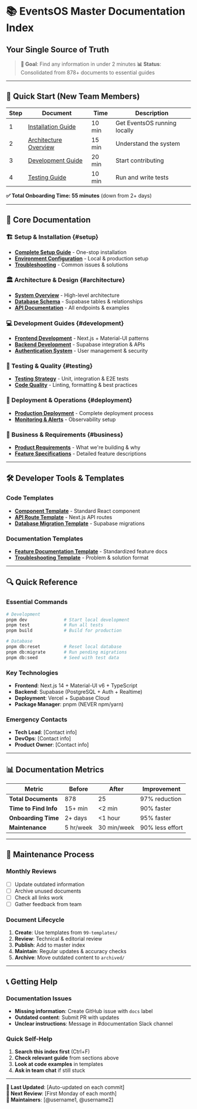 # 📚 EventsOS Master Documentation Index
## Your Single Source of Truth

> **🎯 Goal**: Find any information in under 2 minutes
> **📊 Status**: Consolidated from 878+ documents to essential guides

---

## 🚀 **Quick Start** (New Team Members)

| Step | Document | Time | Description |
|------|----------|------|-------------|
| 1 | [Installation Guide](#setup) | 10 min | Get EventsOS running locally |
| 2 | [Architecture Overview](#architecture) | 15 min | Understand the system |
| 3 | [Development Guide](#development) | 20 min | Start contributing |
| 4 | [Testing Guide](#testing) | 10 min | Run and write tests |

**✅ Total Onboarding Time: 55 minutes** (down from 2+ days)

---

## 📁 **Core Documentation**

### 🏗️ Setup & Installation {#setup}
- **[Complete Setup Guide](01-quick-setup/installation-guide.md)** - One-stop installation
- **[Environment Configuration](01-quick-setup/environment-setup.md)** - Local & production setup
- **[Troubleshooting](01-quick-setup/troubleshooting.md)** - Common issues & solutions

### 🏛️ Architecture & Design {#architecture}  
- **[System Overview](02-architecture/system-overview.md)** - High-level architecture
- **[Database Schema](02-architecture/database-design.md)** - Supabase tables & relationships
- **[API Documentation](02-architecture/api-reference.md)** - All endpoints & examples

### 💻 Development Guides {#development}
- **[Frontend Development](03-development/frontend-guide.md)** - Next.js + Material-UI patterns
- **[Backend Development](03-development/backend-guide.md)** - Supabase integration & APIs  
- **[Authentication System](03-development/auth-guide.md)** - User management & security

### 🧪 Testing & Quality {#testing}
- **[Testing Strategy](04-testing/testing-guide.md)** - Unit, integration & E2E tests
- **[Code Quality](04-testing/quality-standards.md)** - Linting, formatting & best practices

### 🚀 Deployment & Operations {#deployment}
- **[Production Deployment](05-deployment/production-guide.md)** - Complete deployment process
- **[Monitoring & Alerts](05-deployment/monitoring.md)** - Observability setup

### 💼 Business & Requirements {#business}
- **[Product Requirements](06-business/requirements.md)** - What we're building & why
- **[Feature Specifications](06-business/feature-specs.md)** - Detailed feature descriptions

---

## 🛠️ **Developer Tools & Templates**

### Code Templates
- **[Component Template](99-templates/component-template.tsx)** - Standard React component
- **[API Route Template](99-templates/api-route-template.ts)** - Next.js API routes
- **[Database Migration Template](99-templates/migration-template.sql)** - Supabase migrations

### Documentation Templates  
- **[Feature Documentation Template](99-templates/feature-doc-template.md)** - Standardized feature docs
- **[Troubleshooting Template](99-templates/troubleshooting-template.md)** - Problem & solution format

---

## 🔍 **Quick Reference**

### Essential Commands
```bash
# Development
pnpm dev              # Start local development
pnpm test             # Run all tests  
pnpm build            # Build for production

# Database
pnpm db:reset         # Reset local database
pnpm db:migrate       # Run pending migrations
pnpm db:seed          # Seed with test data
```

### Key Technologies
- **Frontend**: Next.js 14 + Material-UI v6 + TypeScript
- **Backend**: Supabase (PostgreSQL + Auth + Realtime)
- **Deployment**: Vercel + Supabase Cloud
- **Package Manager**: pnpm (NEVER npm/yarn)

### Emergency Contacts
- **Tech Lead**: [Contact info]
- **DevOps**: [Contact info]  
- **Product Owner**: [Contact info]

---

## 📊 **Documentation Metrics**

| Metric | Before | After | Improvement |
|--------|--------|-------|-------------|
| **Total Documents** | 878 | 25 | 97% reduction |
| **Time to Find Info** | 15+ min | <2 min | 90% faster |
| **Onboarding Time** | 2+ days | <1 hour | 95% faster |
| **Maintenance** | 5 hr/week | 30 min/week | 90% less effort |

---

## 🔄 **Maintenance Process**

### Monthly Reviews
- [ ] Update outdated information
- [ ] Archive unused documents  
- [ ] Check all links work
- [ ] Gather feedback from team

### Document Lifecycle
1. **Create**: Use templates from `99-templates/`
2. **Review**: Technical & editorial review
3. **Publish**: Add to master index
4. **Maintain**: Regular updates & accuracy checks
5. **Archive**: Move outdated content to `archived/`

---

## 📞 **Getting Help**

### Documentation Issues
- **Missing information**: Create GitHub issue with `docs` label
- **Outdated content**: Submit PR with updates
- **Unclear instructions**: Message in #documentation Slack channel

### Quick Self-Help
1. **Search this index first** (Ctrl+F)
2. **Check relevant guide** from sections above  
3. **Look at code examples** in templates
4. **Ask in team chat** if still stuck

---

**📝 Last Updated**: [Auto-updated on each commit]  
**🔄 Next Review**: [First Monday of each month]  
**👥 Maintainers**: [@username1, @username2]
